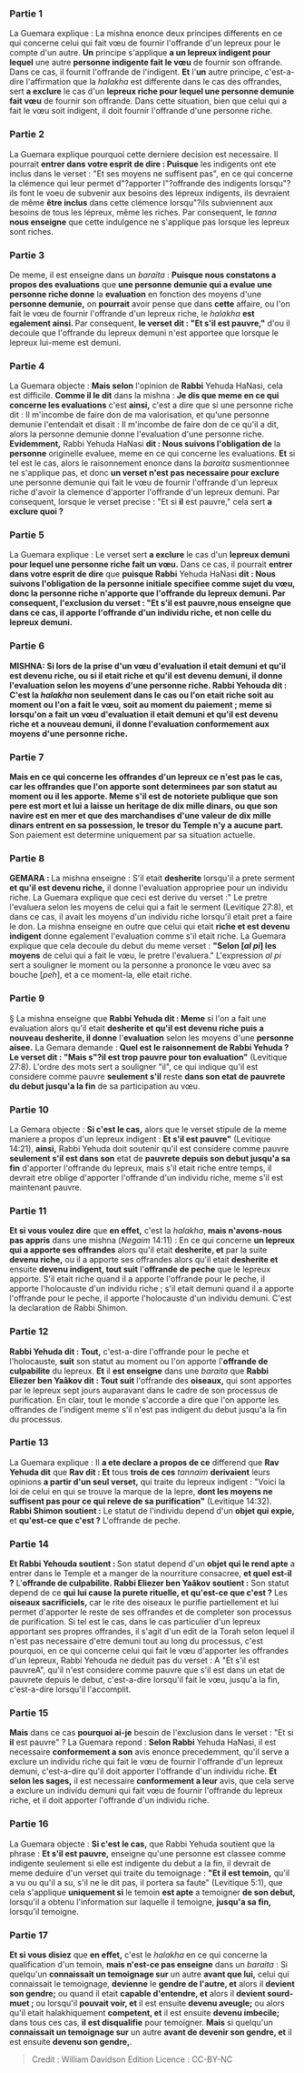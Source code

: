 
### Partie 1
La Guemara explique : La mishna enonce deux principes differents en ce qui concerne celui qui fait vœu de fournir l'offrande d'un lepreux pour le compte d'un autre. <b>Un</b> principe s'applique <b>a un lepreux indigent pour lequel</b> une autre <b>personne indigente fait le vœu</b> de fournir son offrande. Dans ce cas, il fournit l'offrande de l'indigent. <b>Et</b> l'<b>un</b> autre principe, c'est-a-dire l'affirmation que la <i>halakha</i> est differente dans le cas des offrandes, sert <b>a exclure</b> le cas d'un <b>lepreux riche pour lequel une personne demunie fait vœu</b> de fournir son offrande. Dans cette situation, bien que celui qui a fait le vœu soit indigent, il doit fournir l'offrande d'une personne riche.

### Partie 2
La Guemara explique pourquoi cette derniere decision est necessaire. Il pourrait <b>entrer dans votre esprit de dire : Puisque</b> les indigents ont ete inclus dans le verset : "Et ses moyens ne suffisent pas", en ce qui concerne la clémence qui leur permet d"?apporter l"?offrande des indigents lorsqu"?ils font le voeu de subvenir aux besoins des lépreux indigents, ils devraient de même <b>être inclus</b> dans cette clémence lorsqu"?ils subviennent aux besoins de tous les lépreux, même les riches. Par consequent, le <i>tanna</i> <b>nous enseigne</b> que cette indulgence ne s'applique pas lorsque les lepreux sont riches.

### Partie 3
De meme, il est enseigne dans un <i>baraita</i> : <b>Puisque nous constatons a propos des evaluations</b> que <b>une personne demunie qui a evalue une personne riche donne</b> la <b>evaluation</b> en fonction des moyens d'une <b>personne demunie,</b> on <b>pourrait</b> avoir pense que dans <b>cette</b> affaire, ou l'on fait le vœu de fournir l'offrande d'un lepreux riche, le <i>halakha</i> <b>est egalement ainsi. </b> Par consequent, <b>le verset dit : "Et s'il est pauvre,"</b> d'ou il decoule que l'offrande du lepreux demuni n'est apportee que lorsque le lepreux lui-meme est demuni.

### Partie 4
La Guemara objecte : <b>Mais selon</b> l'opinion de <b>Rabbi</b> Yehuda HaNasi, cela est difficile. <b>Comme il le dit</b> dans la mishna : <b>Je dis que meme en ce qui concerne les evaluations</b> c'est <b>ainsi,</b> c'est a dire que si une personne riche dit : Il m'incombe de faire don de ma valorisation, et qu'une personne demunie l'entendait et disait : Il m'incombe de faire don de ce qu'il a dit, alors la personne demunie donne l'evaluation d'une personne riche. <b>Evidemment,</b> Rabbi Yehuda HaNasi <b>dit : Nous suivons l'obligation de</b> la <b>personne</b> originelle evaluee, meme en ce qui concerne les evaluations. <b>Et</b> si tel est le cas, alors le raisonnement enonce dans la <i>baraita</i> susmentionnee ne s'applique pas, et donc <b>un verset n'est pas necessaire pour exclure</b> une personne demunie qui fait le vœu de fournir l'offrande d'un lepreux riche d'avoir la clemence d'apporter l'offrande d'un lepreux demuni. Par consequent, lorsque le verset precise : "Et si <b>il</b> est pauvre," cela sert <b>a exclure quoi ?</b>

### Partie 5
La Guemara explique : Le verset sert <b>a exclure</b> le cas d'un <b>lepreux demuni pour lequel une personne riche fait un vœu.</b> Dans ce cas, il pourrait <b>entrer dans votre esprit de dire</b> que <b>puisque Rabbi</b> Yehuda HaNasi <b>dit : Nous suivons l'obligation de la <b>personne</b> initiale specifiee comme sujet du vœu, donc la personne riche n'apporte que l'offrande du lepreux demuni. Par consequent, l'exclusion du verset : "Et s'il est pauvre,<b>nous enseigne</b> que dans ce cas, il apporte l'offrande d'un individu riche, et non celle du lepreux demuni.

### Partie 6
<strong>MISHNA:</strong> Si lors de la prise d'un vœu d'evaluation <b>il etait demuni et qu'il est devenu riche,</b> ou si <b>il etait riche et qu'il est devenu demuni, il donne l'evaluation</b> selon les moyens d'une <b>personne riche. Rabbi Yehouda dit :</b> C'est la <i>halakha</i> non seulement dans le cas ou l'on etait riche soit au moment ou l'on a fait le vœu, soit au moment du paiement ; meme si lorsqu'on a fait un vœu d'evaluation <b>il etait demuni et qu'il est devenu riche et a nouveau demuni, il donne</b> l'<b>evaluation</b> conformement aux moyens d'<b>une personne riche.</b>

### Partie 7
<b>Mais en ce qui concerne</b> les <b>offrandes</b> d'un lepreux <b>ce n'est pas le cas,</b> car les offrandes que l'on apporte sont determinees par son statut au moment ou il les apporte. <b>Meme</b> s'il est de notoriete publique que <b>son pere est mort et lui a laisse</b> un heritage de <b>dix mille</b> dinars, <b>ou</b> que <b>son navire est en mer et</b> que des marchandises d'une valeur de <b>dix mille</b> dinars <b>entrent en sa</b> possession, <b>le tresor du Temple</b> n'y <b>a aucune</b> part. </b> Son paiement est determine uniquement par sa situation actuelle.

### Partie 8
<strong>GEMARA : </strong>La mishna enseigne : S'il etait <b>desherite</b> lorsqu'il a prete serment <b>et qu'il est devenu riche,</b> il donne l'evaluation appropriee pour un individu riche. La Guemara explique que ceci est derive du verset :" Le pretre l'evaluera selon les moyens de celui qui a fait le serment (Levitique 27:8), et dans ce cas, il avait les moyens d'un individu riche lorsqu'il etait pret a faire le don. La mishna enseigne en outre que celui qui etait <b>riche et est devenu indigent</b> donne egalement l'evaluation comme s'il etait riche. La Guemara explique que cela decoule du debut du meme verset : <b>"Selon [<i>al pi</i>] les moyens</b> de celui qui a fait le vœu, le pretre l'evaluera." L'expression <i>al pi</i> sert a souligner le moment ou la personne a prononce le vœu avec sa bouche [<i>peh</i>], et a ce moment-la, elle etait riche.

### Partie 9
§ La mishna enseigne que <b>Rabbi Yehuda dit : Meme</b> si l'on a fait une evaluation alors qu'il etait <b>desherite et qu'il est devenu riche puis a nouveau desherite, il donne</b> l'<b>evaluation</b> selon les moyens d'une <b>personne aisee.</b> La Gemara demande : <b>Quel est le raisonnement de Rabbi Yehuda ? Le verset dit : "Mais s"?il est trop pauvre pour ton evaluation"</b> (Levitique 27:8). L'ordre des mots sert a souligner "il", ce qui indique qu'il est considere comme pauvre <b>seulement s'il</b> reste <b>dans son etat de <b>pauvrete</b> du debut jusqu'a la fin</b> de sa participation au vœu.

### Partie 10
La Gemara objecte : <b>Si c'est le cas,</b> alors que le verset stipule de la meme maniere a propos d'un lepreux indigent : <b>Et s'il est pauvre"</b> (Levitique 14:21), <b>ainsi,</b> Rabbi Yehuda doit soutenir qu'il est considere comme pauvre <b>seulement s'il est dans son</b> etat de <b>pauvrete depuis son debut jusqu'a sa fin</b> d'apporter l'offrande du lepreux, mais s'il etait riche entre temps, il devrait etre oblige d'apporter l'offrande d'un individu riche, meme s'il est maintenant pauvre.

### Partie 11
<b>Et si vous voulez dire</b> que <b>en effet,</b> c'est la <i>halakha</i>, <b>mais n'avons-nous pas appris</b> dans une mishna (<i>Negaim</i> 14:11) : En ce qui concerne <b>un lepreux qui a apporte ses offrandes</b> alors qu'il etait <b>desherite, et</b> par la suite <b>devenu riche,</b> ou il a apporte ses offrandes alors qu'il etait <b>desherite et</b> ensuite <b>devenu indigent, tout suit</b> l'<b>offrande de peche</b> que le lepreux apporte. S'il etait riche quand il a apporte l'offrande pour le peche, il apporte l'holocauste d'un individu riche ; s'il etait demuni quand il a apporte l'offrande pour le peche, il apporte l'holocauste d'un individu demuni. C'est la declaration de Rabbi Shimon.

### Partie 12
<b>Rabbi Yehuda dit : Tout,</b> c'est-a-dire l'offrande pour le peche et l'holocauste, <b>suit</b> son statut au moment ou l'on apporte l'<b>offrande de culpabilite</b> du lepreux. <b>Et</b> il <b>est enseigne</b> dans une <i>baraita</i> que <b>Rabbi Eliezer ben Yaâkov dit : Tout suit</b> l'offrande des <b>oiseaux,</b> qui sont apportes par le lepreux sept jours auparavant dans le cadre de son processus de purification. En clair, tout le monde s'accorde a dire que l'on apporte les offrandes de l'indigent meme s'il n'est pas indigent du debut jusqu'a la fin du processus.

### Partie 13
La Guemara explique : Il <b>a ete declare a propos de ce</b> differend que <b>Rav Yehuda dit</b> que <b>Rav dit : Et</b> tous <b>trois de ces</b> <i>tannaim</i> <b>derivaient</b> leurs opinions <b>a partir d'un seul verset,</b> qui traite du lepreux indigent : "Voici la loi de celui en qui se trouve la marque de la lepre, <b>dont les moyens ne suffisent pas pour ce qui releve de sa purification"</b> (Levitique 14:32). <b>Rabbi Shimon soutient :</b> Le statut de l'individu depend d'un <b>objet qui expie,</b> et <b>qu'est-ce que c'est ?</b> L'offrande de peche.</b>

### Partie 14
<b>Et Rabbi Yehouda soutient : </b> Son statut depend d'un <b>objet qui le rend apte</b> a entrer dans le Temple et a manger de la nourriture consacree, <b>et quel est-il ?</b> L'<b>offrande de culpabilite. Rabbi Eliezer ben Yaâkov soutient :</b> Son statut depend de ce <b>qui lui cause la purete rituelle, et qu'est-ce que c'est ?</b> Les <b>oiseaux sacrificiels,</b> car le rite des oiseaux le purifie partiellement et lui permet d'apporter le reste de ses offrandes et de completer son processus de purification. Si tel est le cas, dans le cas particulier d'un lepreux apportant ses propres offrandes, il s'agit d'un edit de la Torah selon lequel il n'est pas necessaire d'etre demuni tout au long du processus, c'est pourquoi, en ce qui concerne celui qui fait le vœu d'apporter les offrandes d'un lepreux, Rabbi Yehouda ne deduit pas du verset : A "Et s'il est pauvreA", qu'il n'est considere comme pauvre que s'il est dans un etat de pauvrete depuis le debut, c'est-a-dire lorsqu'il fait le vœu, jusqu'a la fin, c'est-a-dire lorsqu'il l'accomplit.

### Partie 15
<b>Mais</b> dans ce cas <b>pourquoi ai-je</b> besoin de l'exclusion dans le verset : "Et si <b>il</b> est pauvre" ? La Guemara repond : <b>Selon Rabbi</b> Yehuda HaNasi, il est necessaire <b>conformement a son</b> avis enonce precedemment, qu'il serve a exclure un individu riche qui fait le vœu de fournir l'offrande d'un lepreux demuni, c'est-a-dire qu'il doit apporter l'offrande d'un individu riche. <b>Et selon les sages,</b> il est necessaire <b>conformement a leur</b> avis, que cela serve a exclure un individu demuni qui fait vœu de fournir l'offrande du lepreux riche, et il doit apporter l'offrande d'un individu riche.

### Partie 16
La Guemara objecte : <b>Si c'est le cas,</b> que Rabbi Yehuda soutient que la phrase : <b>Et s'il est pauvre,</b> enseigne qu'une personne est classee comme indigente seulement si elle est indigente du debut a la fin, il devrait de meme deduire d'un verset qui traite du temoignage : <b>"Et il est temoin,</b> qu'il a vu ou qu'il a su, s'il ne le dit pas, il portera sa faute" (Levitique 5:1), que cela s'applique <b>uniquement si</b> le temoin <b>est apte</b> a temoigner <b>de son debut,</b> lorsqu'il a obtenu l'information sur laquelle il temoigne, <b>jusqu'a sa fin,</b> lorsqu'il temoigne.

### Partie 17
<b>Et si vous disiez</b> que <b>en effet,</b> c'est le <i>halakha</i> en ce qui concerne la qualification d'un temoin, <b>mais n'est-ce pas enseigne</b> dans un <i>baraita</i> : Si quelqu'un <b>connaissait un temoignage sur</b> un autre <b>avant que lui,</b> celui qui connaissait le temoignage, <b>devienne</b> le <b>gendre de l'autre, et</b> alors il <b>devient son gendre;</b> ou quand il etait <b>capable d'entendre, et</b> alors il <b>devient sourd-muet ; </b> ou lorsqu'il <b>pouvait voir, et</b> il est ensuite <b>devenu aveugle;</b> ou alors qu'il etait halakhiquement <b>competent, et</b> il est ensuite <b>devenu imbecile;</b> dans tous ces cas, <b>il est disqualifie</b> pour temoigner. <b>Mais</b> si quelqu'un <b>connaissait un temoignage sur</b> un autre <b>avant de devenir son gendre, et</b> il est ensuite <b>devenu son gendre,</b>.

>Credit : William Davidson Edition
>Licence : CC-BY-NC